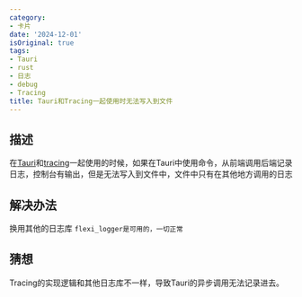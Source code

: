 ```yaml
---
category:
- 卡片
date: '2024-12-01'
isOriginal: true
tags:
- Tauri
- rust
- 日志
- debug
- Tracing
title: Tauri和Tracing一起使用时无法写入到文件
---
```

## 描述
在[Tauri](./Tauri.md)和[tracing](https://docs.rs/tracing/latest/tracing/)一起使用的时候，如果在Tauri中使用命令，从前端调用后端记录日志，控制台有输出，但是无法写入到文件中，文件中只有在其他地方调用的日志
## 解决办法
换用其他的日志库 `flexi_logger是可用的，一切正常`
## 猜想
Tracing的实现逻辑和其他日志库不一样，导致Tauri的异步调用无法记录进去。